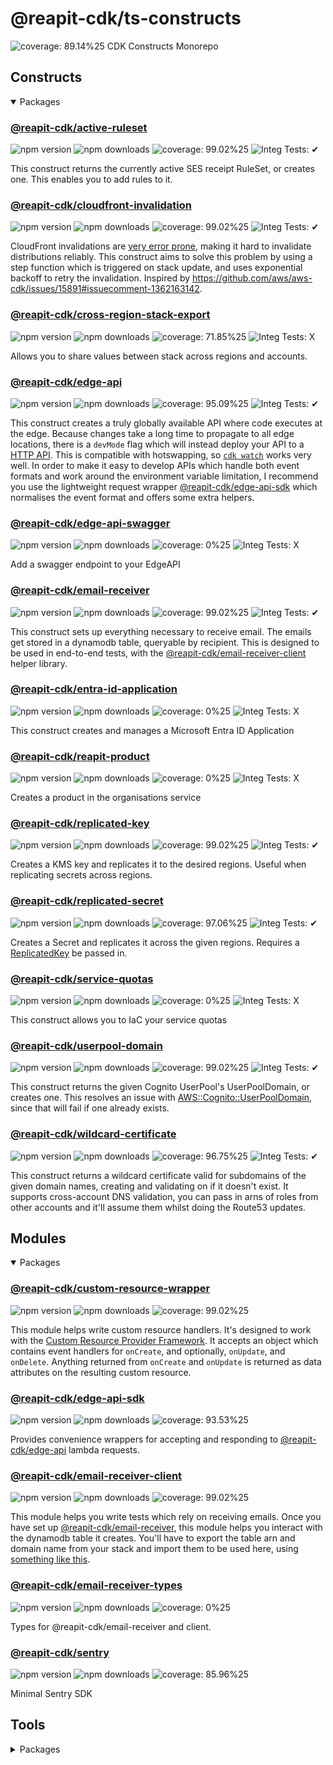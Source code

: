 # @reapit-cdk/ts-constructs
![coverage: 89.14%25](https://img.shields.io/badge/coverage-89.14%25-green)
CDK Constructs Monorepo
## Constructs

<details open>

<summary>Packages</summary>

<h3><a href="packages/constructs/active-ruleset">@reapit-cdk/active-ruleset</a></h3>

![npm version](https://img.shields.io/npm/v/@reapit-cdk/active-ruleset)
![npm downloads](https://img.shields.io/npm/dm/@reapit-cdk/active-ruleset)
![coverage: 99.02%25](https://img.shields.io/badge/coverage-99.02%25-green)
![Integ Tests: ✔](https://img.shields.io/badge/Integ%20Tests-%E2%9C%94-green)

This construct returns the currently active SES receipt RuleSet, or creates one. This enables you to add rules to it.
<h3><a href="packages/constructs/cloudfront-invalidation">@reapit-cdk/cloudfront-invalidation</a></h3>

![npm version](https://img.shields.io/npm/v/@reapit-cdk/cloudfront-invalidation)
![npm downloads](https://img.shields.io/npm/dm/@reapit-cdk/cloudfront-invalidation)
![coverage: 99.02%25](https://img.shields.io/badge/coverage-99.02%25-green)
![Integ Tests: ✔](https://img.shields.io/badge/Integ%20Tests-%E2%9C%94-green)

CloudFront invalidations are [very error prone](https://github.com/aws/aws-cdk/issues/15891#issuecomment-966456154), making it hard to invalidate distributions reliably. This construct aims to solve this problem by using a step function which is triggered on stack update, and uses exponential backoff to retry the invalidation. Inspired by https://github.com/aws/aws-cdk/issues/15891#issuecomment-1362163142.
<h3><a href="packages/constructs/cross-region-stack-export">@reapit-cdk/cross-region-stack-export</a></h3>

![npm version](https://img.shields.io/npm/v/@reapit-cdk/cross-region-stack-export)
![npm downloads](https://img.shields.io/npm/dm/@reapit-cdk/cross-region-stack-export)
![coverage: 71.85%25](https://img.shields.io/badge/coverage-71.85%25-orange)
![Integ Tests: X](https://img.shields.io/badge/Integ%20Tests-X-red)

Allows you to share values between stack across regions and accounts.
<h3><a href="packages/constructs/edge-api">@reapit-cdk/edge-api</a></h3>

![npm version](https://img.shields.io/npm/v/@reapit-cdk/edge-api)
![npm downloads](https://img.shields.io/npm/dm/@reapit-cdk/edge-api)
![coverage: 95.09%25](https://img.shields.io/badge/coverage-95.09%25-green)
![Integ Tests: ✔](https://img.shields.io/badge/Integ%20Tests-%E2%9C%94-green)

This construct creates a truly globally available API where code executes at the edge. Because changes take a long time to propagate to all edge locations, there is a `devMode` flag which will instead deploy your API to a [HTTP API](https://docs.aws.amazon.com/apigateway/latest/developerguide/http-api.html). This is compatible with hotswapping, so [`cdk watch`](https://docs.aws.amazon.com/cdk/v2/guide/cli.html#cli-deploy-watch) works very well. In order to make it easy to develop APIs which handle both event formats and work around the environment variable limitation, I recommend you use the lightweight request wrapper [@reapit-cdk/edge-api-sdk](../../modules/edge-api-sdk) which normalises the event format and offers some extra helpers.
<h3><a href="packages/constructs/edge-api-swagger">@reapit-cdk/edge-api-swagger</a></h3>

![npm version](https://img.shields.io/npm/v/@reapit-cdk/edge-api-swagger)
![npm downloads](https://img.shields.io/npm/dm/@reapit-cdk/edge-api-swagger)
![coverage: 0%25](https://img.shields.io/badge/coverage-0%25-red)
![Integ Tests: X](https://img.shields.io/badge/Integ%20Tests-X-red)

Add a swagger endpoint to your EdgeAPI
<h3><a href="packages/constructs/email-receiver">@reapit-cdk/email-receiver</a></h3>

![npm version](https://img.shields.io/npm/v/@reapit-cdk/email-receiver)
![npm downloads](https://img.shields.io/npm/dm/@reapit-cdk/email-receiver)
![coverage: 99.02%25](https://img.shields.io/badge/coverage-99.02%25-green)
![Integ Tests: ✔](https://img.shields.io/badge/Integ%20Tests-%E2%9C%94-green)

This construct sets up everything necessary to receive email. The emails get stored in a dynamodb table, queryable by recipient. This is designed to be used in end-to-end tests, with the [@reapit-cdk/email-receiver-client](../../libs/email-receiver-client) helper library.
<h3><a href="packages/constructs/entra-id-application">@reapit-cdk/entra-id-application</a></h3>

![npm version](https://img.shields.io/npm/v/@reapit-cdk/entra-id-application)
![npm downloads](https://img.shields.io/npm/dm/@reapit-cdk/entra-id-application)
![coverage: 0%25](https://img.shields.io/badge/coverage-0%25-red)
![Integ Tests: X](https://img.shields.io/badge/Integ%20Tests-X-red)

This construct creates and manages a Microsoft Entra ID Application
<h3><a href="packages/constructs/reapit-product">@reapit-cdk/reapit-product</a></h3>

![npm version](https://img.shields.io/npm/v/@reapit-cdk/reapit-product)
![npm downloads](https://img.shields.io/npm/dm/@reapit-cdk/reapit-product)
![coverage: 0%25](https://img.shields.io/badge/coverage-0%25-red)
![Integ Tests: X](https://img.shields.io/badge/Integ%20Tests-X-red)

Creates a product in the organisations service
<h3><a href="packages/constructs/replicated-key">@reapit-cdk/replicated-key</a></h3>

![npm version](https://img.shields.io/npm/v/@reapit-cdk/replicated-key)
![npm downloads](https://img.shields.io/npm/dm/@reapit-cdk/replicated-key)
![coverage: 99.02%25](https://img.shields.io/badge/coverage-99.02%25-green)
![Integ Tests: ✔](https://img.shields.io/badge/Integ%20Tests-%E2%9C%94-green)

Creates a KMS key and replicates it to the desired regions. Useful when replicating secrets across regions.
<h3><a href="packages/constructs/replicated-secret">@reapit-cdk/replicated-secret</a></h3>

![npm version](https://img.shields.io/npm/v/@reapit-cdk/replicated-secret)
![npm downloads](https://img.shields.io/npm/dm/@reapit-cdk/replicated-secret)
![coverage: 97.06%25](https://img.shields.io/badge/coverage-97.06%25-green)
![Integ Tests: ✔](https://img.shields.io/badge/Integ%20Tests-%E2%9C%94-green)

Creates a Secret and replicates it across the given regions. Requires a [ReplicatedKey](../replicated-key/readme.md) be passed in.
<h3><a href="packages/constructs/service-quotas">@reapit-cdk/service-quotas</a></h3>

![npm version](https://img.shields.io/npm/v/@reapit-cdk/service-quotas)
![npm downloads](https://img.shields.io/npm/dm/@reapit-cdk/service-quotas)
![coverage: 0%25](https://img.shields.io/badge/coverage-0%25-red)
![Integ Tests: X](https://img.shields.io/badge/Integ%20Tests-X-red)

This construct allows you to IaC your service quotas
<h3><a href="packages/constructs/userpool-domain">@reapit-cdk/userpool-domain</a></h3>

![npm version](https://img.shields.io/npm/v/@reapit-cdk/userpool-domain)
![npm downloads](https://img.shields.io/npm/dm/@reapit-cdk/userpool-domain)
![coverage: 99.02%25](https://img.shields.io/badge/coverage-99.02%25-green)
![Integ Tests: ✔](https://img.shields.io/badge/Integ%20Tests-%E2%9C%94-green)

This construct returns the given Cognito UserPool's UserPoolDomain, or creates one. This resolves an issue with [AWS::Cognito::UserPoolDomain](https://docs.aws.amazon.com/AWSCloudFormation/latest/UserGuide/aws-resource-cognito-userpooldomain.html), since that will fail if one already exists.
<h3><a href="packages/constructs/wildcard-certificate">@reapit-cdk/wildcard-certificate</a></h3>

![npm version](https://img.shields.io/npm/v/@reapit-cdk/wildcard-certificate)
![npm downloads](https://img.shields.io/npm/dm/@reapit-cdk/wildcard-certificate)
![coverage: 96.75%25](https://img.shields.io/badge/coverage-96.75%25-green)
![Integ Tests: ✔](https://img.shields.io/badge/Integ%20Tests-%E2%9C%94-green)

This construct returns a wildcard certificate valid for subdomains of the given domain names, creating and validating on if it doesn't exist. It supports cross-account DNS validation, you can pass in arns of roles from other accounts and it'll assume them whilst doing the Route53 updates.

</details>


## Modules

<details open>

<summary>Packages</summary>

<h3><a href="packages/modules/custom-resource-wrapper">@reapit-cdk/custom-resource-wrapper</a></h3>

![npm version](https://img.shields.io/npm/v/@reapit-cdk/custom-resource-wrapper)
![npm downloads](https://img.shields.io/npm/dm/@reapit-cdk/custom-resource-wrapper)
![coverage: 99.02%25](https://img.shields.io/badge/coverage-99.02%25-green)

This module helps write custom resource handlers. It's designed to work with the [Custom Resource Provider Framework](https://docs.aws.amazon.com/cdk/api/v2/docs/aws-cdk-lib.CustomResource.html). It accepts an object which contains event handlers for `onCreate`, and optionally, `onUpdate`, and `onDelete`. Anything returned from `onCreate` and `onUpdate` is returned as data attributes on the resulting custom resource.
<h3><a href="packages/modules/edge-api-sdk">@reapit-cdk/edge-api-sdk</a></h3>

![npm version](https://img.shields.io/npm/v/@reapit-cdk/edge-api-sdk)
![npm downloads](https://img.shields.io/npm/dm/@reapit-cdk/edge-api-sdk)
![coverage: 93.53%25](https://img.shields.io/badge/coverage-93.53%25-green)

Provides convenience wrappers for accepting and responding to [@reapit-cdk/edge-api]('../../constructs/edge-api/readme.md') lambda requests.
<h3><a href="packages/modules/email-receiver-client">@reapit-cdk/email-receiver-client</a></h3>

![npm version](https://img.shields.io/npm/v/@reapit-cdk/email-receiver-client)
![npm downloads](https://img.shields.io/npm/dm/@reapit-cdk/email-receiver-client)
![coverage: 99.02%25](https://img.shields.io/badge/coverage-99.02%25-green)

This module helps you write tests which rely on receiving emails. Once you have set up [@reapit-cdk/email-receiver](../../constructs/email-receiver/), this module helps you interact with the dynamodb table it creates. You'll have to export the table arn and domain name from your stack and import them to be used here, using [something like this](https://gist.github.com/joshbalfour/c0deb95f1e5938434ed6f6117dec8662).
<h3><a href="packages/modules/email-receiver-types">@reapit-cdk/email-receiver-types</a></h3>

![npm version](https://img.shields.io/npm/v/@reapit-cdk/email-receiver-types)
![npm downloads](https://img.shields.io/npm/dm/@reapit-cdk/email-receiver-types)
![coverage: 0%25](https://img.shields.io/badge/coverage-0%25-red)

Types for @reapit-cdk/email-receiver and client.
<h3><a href="packages/modules/sentry">@reapit-cdk/sentry</a></h3>

![npm version](https://img.shields.io/npm/v/@reapit-cdk/sentry)
![npm downloads](https://img.shields.io/npm/dm/@reapit-cdk/sentry)
![coverage: 85.96%25](https://img.shields.io/badge/coverage-85.96%25-green)

Minimal Sentry SDK

</details>


## Tools

<details false>

<summary>Packages</summary>

<h3><a href="packages/tools/eslint">@reapit-cdk/eslint-config</a></h3>

![npm version](https://img.shields.io/npm/v/@reapit-cdk/eslint-config)
![npm downloads](https://img.shields.io/npm/dm/@reapit-cdk/eslint-config)
![coverage: 0%25](https://img.shields.io/badge/coverage-0%25-red)

@reapit-cdk eslint config.
<h3><a href="packages/tools/generate-readme">@reapit-cdk/generate-readme</a></h3>

![npm version](https://img.shields.io/npm/v/@reapit-cdk/generate-readme)
![npm downloads](https://img.shields.io/npm/dm/@reapit-cdk/generate-readme)
![coverage: 0%25](https://img.shields.io/badge/coverage-0%25-red)

Generates package readmes.
<h3><a href="packages/tools/integration-tests">@reapit-cdk/integration-tests</a></h3>

![npm version](https://img.shields.io/npm/v/@reapit-cdk/integration-tests)
![npm downloads](https://img.shields.io/npm/dm/@reapit-cdk/integration-tests)
![coverage: 0%25](https://img.shields.io/badge/coverage-0%25-red)

Easily run integration tests for CDK constructs using Jest. On successful test suite run, snapshots the stack which gets stored in your repo alongside the test. Subsequent test runs will diff the stack against the snapshot, and only run the tests if something changes.
<h3><a href="packages/tools/tsconfig">@reapit-cdk/tsconfig</a></h3>

![npm version](https://img.shields.io/npm/v/@reapit-cdk/tsconfig)
![npm downloads](https://img.shields.io/npm/dm/@reapit-cdk/tsconfig)
![coverage: 0%25](https://img.shields.io/badge/coverage-0%25-red)

tsconfig for @reapit-cdk.
<h3><a href="packages/tools/tsup">@reapit-cdk/tsup</a></h3>

![npm version](https://img.shields.io/npm/v/@reapit-cdk/tsup)
![npm downloads](https://img.shields.io/npm/dm/@reapit-cdk/tsup)
![coverage: 0%25](https://img.shields.io/badge/coverage-0%25-red)

Easily build @reapit-cdk constructs and custom resource lambdas.

</details>

